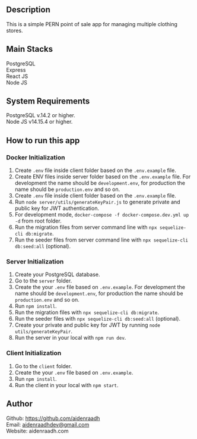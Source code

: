 ## Description

This is a simple PERN point of sale app for managing multiple clothing stores.

## Main Stacks

PostgreSQL\
Express\
React JS\
Node JS

## System Requirements

PostgreSQL v.14.2 or higher.\
Node JS v14.15.4 or higher.

## How to run this app

### Docker Initialization

1. Create `.env` file inside client folder based on the `.env.example` file.
2. Create ENV files inside server folder based on the `.env.example` file. For development the name should be `development.env`, for production the name should be `production.env` and so on.
3. Create `.env` file inside client folder based on the `.env.example` file.
4. Run `node server/utils/generateKeyPair.js` to generate private and public key for JWT authentication.
5. For development mode, `docker-compose -f docker-compose.dev.yml up -d` from root folder.
6. Run the migration files from server command line with `npx sequelize-cli db:migrate`.
7. Run the seeder files from server command line with `npx sequelize-cli db:seed:all` (optional).

### Server Initialization

1. Create your PostgreSQL database.
2. Go to the `server` folder.
3. Create the your `.env` file based on `.env.example`. For development the name should be `development.env`, for production the name should be `production.env` and so on.
4. Run `npm install`.
5. Run the migration files with `npx sequelize-cli db:migrate`.
6. Run the seeder files with `npx sequelize-cli db:seed:all` (optional).
7. Create your private and public key for JWT by running `node utils/generateKeyPair`.
8. Run the server in your local with `npm run dev`.

### Client Initialization

1. Go to the `client` folder.
2. Create the your `.env` file based on `.env.example`.
3. Run `npm install`.
4. Run the client in your local with `npm start`.

## Author
Github: https://github.com/aidenraadh \
Email: aidenraadhdev@gmail.com\
Website: aidenraadh.com